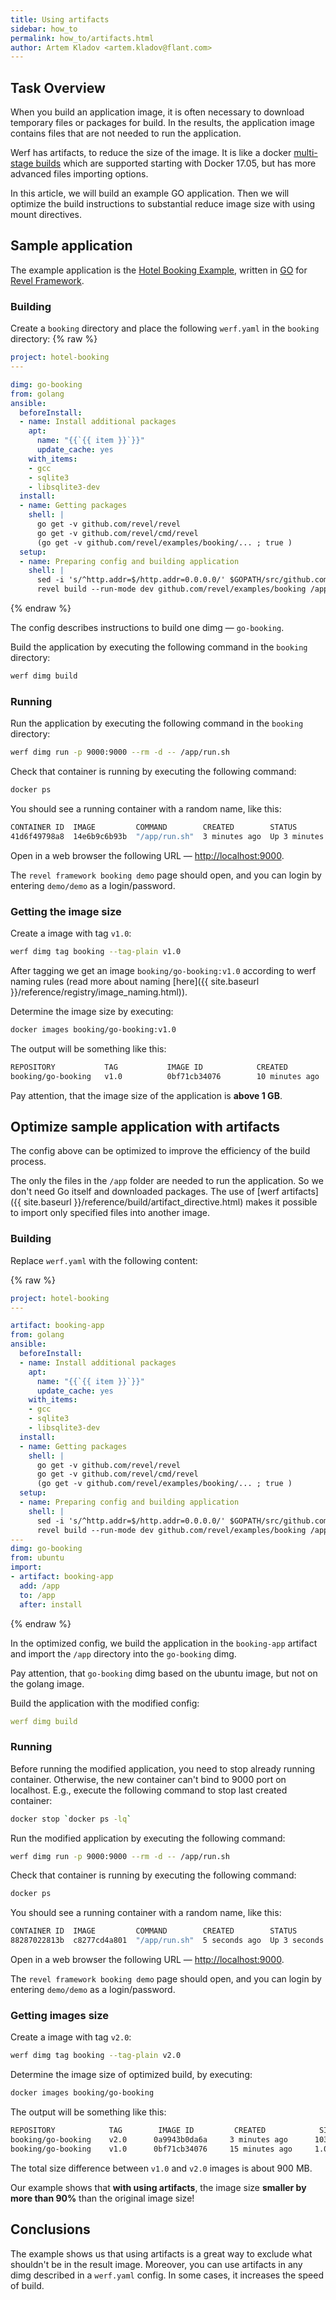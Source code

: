 ```yaml
---
title: Using artifacts
sidebar: how_to
permalink: how_to/artifacts.html
author: Artem Kladov <artem.kladov@flant.com>
---
```


## Task Overview

When you build an application image, it is often necessary to download temporary files or packages for build. In the results, the application image contains files that are not needed to run the application.

Werf has artifacts, to reduce the size of the image. It is like a docker [multi-stage builds](https://docs.docker.com/develop/develop-images/multistage-build/) which are supported starting with Docker 17.05, but has more advanced files importing options.

In this article, we will build an example GO application. Then we will optimize the build instructions to substantial reduce image size with using mount directives.

## Sample application

The example application is the [Hotel Booking Example](https://github.com/revel/examples/tree/master/booking), written in [GO](https://golang.org/) for [Revel Framework](https://github.com/revel).

### Building

Create a `booking` directory and place the following `werf.yaml` in the `booking` directory:
{% raw %}
```yaml
project: hotel-booking
---

dimg: go-booking
from: golang
ansible:
  beforeInstall:
  - name: Install additional packages
    apt:
      name: "{{`{{ item }}`}}"
      update_cache: yes
    with_items:
    - gcc
    - sqlite3
    - libsqlite3-dev
  install:
  - name: Getting packages
    shell: |
      go get -v github.com/revel/revel
      go get -v github.com/revel/cmd/revel
      (go get -v github.com/revel/examples/booking/... ; true )
  setup:
  - name: Preparing config and building application
    shell: |
      sed -i 's/^http.addr=$/http.addr=0.0.0.0/' $GOPATH/src/github.com/revel/examples/booking/conf/app.conf
      revel build --run-mode dev github.com/revel/examples/booking /app
```
{% endraw %}

The config describes instructions to build one dimg — `go-booking`.

Build the application by executing the following command in the `booking` directory:

```bash
werf dimg build
```

### Running

Run the application by executing the following command in the `booking` directory:
```bash
werf dimg run -p 9000:9000 --rm -d -- /app/run.sh
```

Check that container is running by executing the following command:
```bash
docker ps
```

You should see a running container with a random name, like this:
```bash
CONTAINER ID  IMAGE         COMMAND        CREATED        STATUS        PORTS                   NAMES
41d6f49798a8  14e6b9c6b93b  "/app/run.sh"  3 minutes ago  Up 3 minutes  0.0.0.0:9000->9000/tcp  infallible_bell
```

Open in a web browser the following URL — [http://localhost:9000](http://localhost:9000).

The `revel framework booking demo` page should open, and you can login by entering `demo/demo` as a login/password.

### Getting the image size

Create a image with tag `v1.0`:

```bash
werf dimg tag booking --tag-plain v1.0
```

After tagging we get an image `booking/go-booking:v1.0` according to werf naming rules (read more about naming [here]({{ site.baseurl }}/reference/registry/image_naming.html)).

Determine the image size by executing:

```bash
docker images booking/go-booking:v1.0
```

The output will be something like this:
```bash
REPOSITORY           TAG           IMAGE ID            CREATED             SIZE
booking/go-booking   v1.0          0bf71cb34076        10 minutes ago      1.03 GB
```

Pay attention, that the image size of the application is **above 1 GB**.

## Optimize sample application with artifacts

The config above can be optimized to improve the efficiency of the build process.

The only the files in the `/app` folder are needed to run the application. So we don't need Go itself and downloaded packages. The use of [werf artifacts]({{ site.baseurl }}/reference/build/artifact_directive.html) makes it possible to import only specified files into another image.

### Building

Replace `werf.yaml` with the following content:

{% raw %}
```yaml
project: hotel-booking
---

artifact: booking-app
from: golang
ansible:
  beforeInstall:
  - name: Install additional packages
    apt:
      name: "{{`{{ item }}`}}"
      update_cache: yes
    with_items:
    - gcc
    - sqlite3
    - libsqlite3-dev
  install:
  - name: Getting packages
    shell: |
      go get -v github.com/revel/revel
      go get -v github.com/revel/cmd/revel
      (go get -v github.com/revel/examples/booking/... ; true )
  setup:
  - name: Preparing config and building application
    shell: |
      sed -i 's/^http.addr=$/http.addr=0.0.0.0/' $GOPATH/src/github.com/revel/examples/booking/conf/app.conf
      revel build --run-mode dev github.com/revel/examples/booking /app
---
dimg: go-booking
from: ubuntu
import:
- artifact: booking-app
  add: /app
  to: /app
  after: install
```
{% endraw %}

In the optimized config, we build the application in the `booking-app` artifact and import the `/app` directory into the `go-booking` dimg.

Pay attention, that `go-booking` dimg based on the ubuntu image, but not on the golang image.

Build the application with the modified config:
```yaml
werf dimg build
```

### Running

Before running the modified application, you need to stop already running container. Otherwise, the new container can't bind to 9000 port on localhost. E.g., execute the following command to stop last created container:

```bash
docker stop `docker ps -lq`
```

Run the modified application by executing the following command:
```bash
werf dimg run -p 9000:9000 --rm -d -- /app/run.sh
```

Check that container is running by executing the following command:
```bash
docker ps
```

You should see a running container with a random name, like this:
```bash
CONTAINER ID  IMAGE         COMMAND        CREATED        STATUS        PORTS                   NAMES
88287022813b  c8277cd4a801  "/app/run.sh"  5 seconds ago  Up 3 seconds  0.0.0.0:9000->9000/tcp  naughty_dubinsky
```

Open in a web browser the following URL — [http://localhost:9000](http://localhost:9000).

The `revel framework booking demo` page should open, and you can login by entering `demo/demo` as a login/password.

### Getting images size

Create a image with tag `v2.0`:

```bash
werf dimg tag booking --tag-plain v2.0
```

Determine the image size of optimized build, by executing:
```bash
docker images booking/go-booking
```

The output will be something like this:
```bash
REPOSITORY            TAG        IMAGE ID         CREATED            SIZE
booking/go-booking    v2.0      0a9943b0da6a     3 minutes ago      103 MB
booking/go-booking    v1.0      0bf71cb34076     15 minutes ago     1.04 GB
```

The total size difference between `v1.0` and `v2.0` images is about 900 MB.

Our example shows that **with using artifacts**, the image size **smaller by more than 90%** than the original image size!

## Conclusions

The example shows us that using artifacts is a great way to exclude what shouldn't be in the result image. Moreover, you can use artifacts in any dimg described in a `werf.yaml` config. In some cases, it increases the speed of build.
